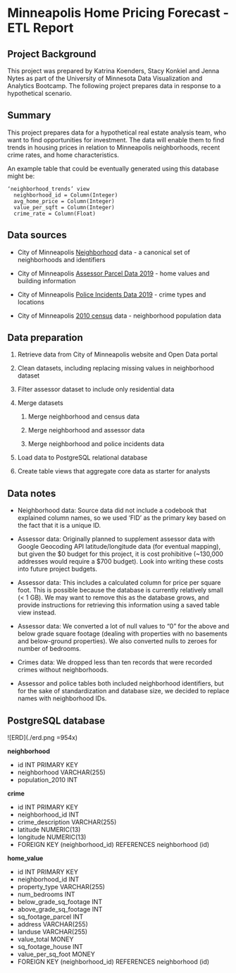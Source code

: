 # Minneapolis Home Pricing Forecast - ETL Report

## Project Background
This project was prepared by Katrina Koenders, Stacy Konkiel and Jenna Nytes as part of the University of Minnesota Data Visualization and Analytics Bootcamp. The following project prepares data in response to a hypothetical scenario.

## Summary
This project prepares data for a hypothetical real estate analysis team, who want to find opportunities for investment. The data will enable them to find trends in housing prices in relation to Minneapolis neighborhoods, recent crime rates, and home characteristics.

An example table that could be eventually generated using this database might be:

```
‘neighborhood_trends’ view
  neighborhood_id = Column(Integer)
  avg_home_price = Column(Integer)
  value_per_sqft = Column(Integer)
  crime_rate = Column(Float)
```

## Data sources
* City of Minneapolis  [Neighborhood](http://opendata.minneapolismn.gov/datasets/minneapolis-neighborhoods)  data - a canonical set of neighborhoods and identifiers

* City of Minneapolis  [Assessor Parcel Data 2019](http://opendata.minneapolismn.gov/datasets/assessors-parcel-data-2019)  - home values and building information

* City of Minneapolis  [Police Incidents Data 2019](http://opendata.minneapolismn.gov/datasets/police-incidents-2019)  - crime types and locations

* City of Minneapolis  [2010 census](http://www.minneapolismn.gov/census/2010/census_2010)  data - neighborhood population data

## Data preparation
1. Retrieve data from City of Minneapolis website and Open Data portal

2. Clean datasets, including replacing missing values in neighborhood dataset

3. Filter assessor dataset to include only residential data

4. Merge datasets

	1. Merge neighborhood and census data

	2. Merge neighborhood and assessor data

	3. Merge neighborhood and police incidents data

5. Load data to PostgreSQL relational database

6. Create table views that aggregate core data as starter for analysts

## Data notes
* Neighborhood data: Source data did not include a codebook that explained column names, so we used ‘FID’ as the primary key based on the fact that it is a unique ID.

* Assessor data: Originally planned to supplement assessor data with Google Geocoding API latitude/longitude data (for eventual mapping), but given the $0 budget for this project, it is cost prohibitive (~130,000 addresses would require a $700 budget). Look into writing these costs into future project budgets.

* Assessor data: This includes a calculated column for price per square foot. This is possible because the database is currently relatively small (< 1 GB). We may want to remove this as the database grows, and provide instructions for retrieving this information using a saved table view instead.

* Assessor data: We converted a lot of null values to “0” for the above and below grade square footage (dealing with properties with no basements and below-ground properties). We also converted nulls to zeroes for number of bedrooms.

* Crimes data: We dropped less than ten records that were recorded crimes without neighborhoods.

* Assessor and police tables both included neighborhood identifiers, but for the sake of standardization and database size, we decided to replace names with neighborhood IDs.

## PostgreSQL database
![ERD](./erd.png =954x)

**neighborhood** 
* id INT PRIMARY KEY
* neighborhood VARCHAR(255)
* population_2010 INT

**crime**
* id INT PRIMARY KEY
* neighborhood_id INT
* crime_description VARCHAR(255)
* latitude NUMERIC(13)
* longitude NUMERIC(13)
* FOREIGN KEY (neighborhood_id) REFERENCES neighborhood (id)

**home_value** 
* id INT PRIMARY KEY
* neighborhood_id INT
* property_type VARCHAR(255)
* num_bedrooms INT
* below_grade_sq_footage INT
* above_grade_sq_footage INT
* sq_footage_parcel INT
* address VARCHAR(255)
* landuse VARCHAR(255)
* value_total MONEY
* sq_footage_house INT
* value_per_sq_foot MONEY
* FOREIGN KEY (neighborhood_id) REFERENCES neighborhood (id)
